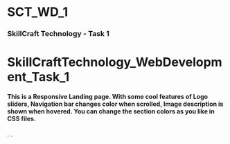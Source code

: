 # SCT_WD_1
<h3>SkillCraft Technology - Task 1</h3>
<h1>SkillCraftTechnology_WebDevelopment_Task_1</h1>
<h4>This is a Responsive Landing page. With some cool features of Logo sliders, Navigation bar changes color when scrolled, Image description is shown when hovered. You can change the section colors as you like in CSS files.</h4>
.
.

